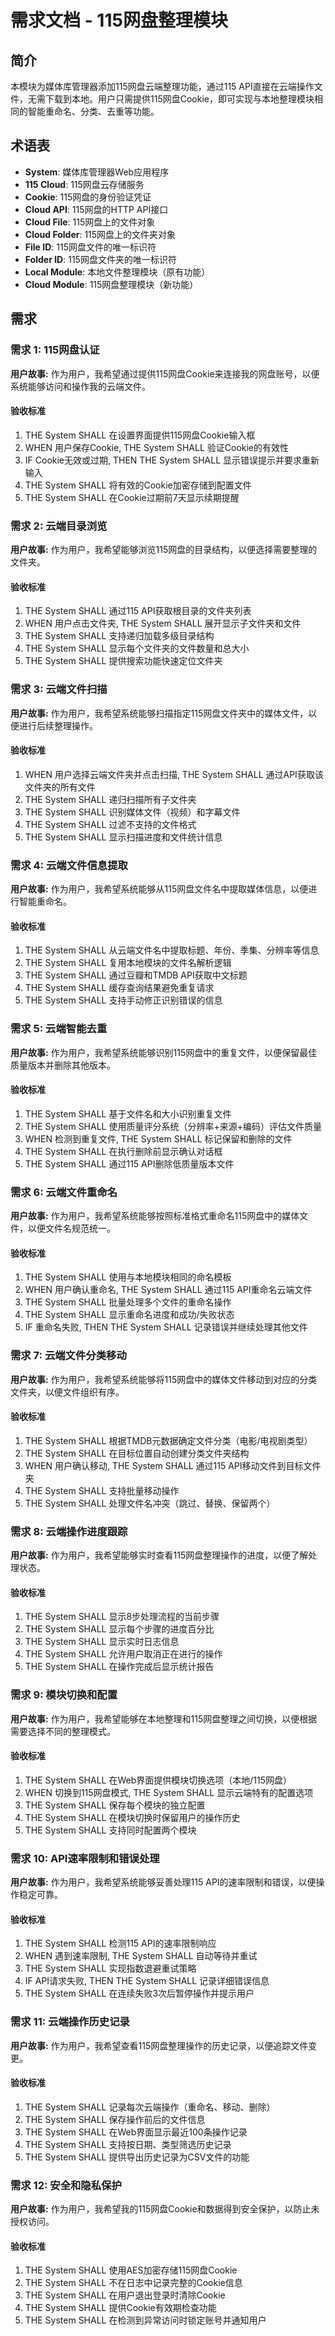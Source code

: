 # 需求文档 - 115网盘整理模块

## 简介

本模块为媒体库管理器添加115网盘云端整理功能，通过115 API直接在云端操作文件，无需下载到本地。用户只需提供115网盘Cookie，即可实现与本地整理模块相同的智能重命名、分类、去重等功能。

## 术语表

- **System**: 媒体库管理器Web应用程序
- **115 Cloud**: 115网盘云存储服务
- **Cookie**: 115网盘的身份验证凭证
- **Cloud API**: 115网盘的HTTP API接口
- **Cloud File**: 115网盘上的文件对象
- **Cloud Folder**: 115网盘上的文件夹对象
- **File ID**: 115网盘文件的唯一标识符
- **Folder ID**: 115网盘文件夹的唯一标识符
- **Local Module**: 本地文件整理模块（原有功能）
- **Cloud Module**: 115网盘整理模块（新功能）

## 需求

### 需求 1: 115网盘认证

**用户故事:** 作为用户，我希望通过提供115网盘Cookie来连接我的网盘账号，以便系统能够访问和操作我的云端文件。

#### 验收标准

1. THE System SHALL 在设置界面提供115网盘Cookie输入框
2. WHEN 用户保存Cookie, THE System SHALL 验证Cookie的有效性
3. IF Cookie无效或过期, THEN THE System SHALL 显示错误提示并要求重新输入
4. THE System SHALL 将有效的Cookie加密存储到配置文件
5. THE System SHALL 在Cookie过期前7天显示续期提醒

### 需求 2: 云端目录浏览

**用户故事:** 作为用户，我希望能够浏览115网盘的目录结构，以便选择需要整理的文件夹。

#### 验收标准

1. THE System SHALL 通过115 API获取根目录的文件夹列表
2. WHEN 用户点击文件夹, THE System SHALL 展开显示子文件夹和文件
3. THE System SHALL 支持递归加载多级目录结构
4. THE System SHALL 显示每个文件夹的文件数量和总大小
5. THE System SHALL 提供搜索功能快速定位文件夹

### 需求 3: 云端文件扫描

**用户故事:** 作为用户，我希望系统能够扫描指定115网盘文件夹中的媒体文件，以便进行后续整理操作。

#### 验收标准

1. WHEN 用户选择云端文件夹并点击扫描, THE System SHALL 通过API获取该文件夹的所有文件
2. THE System SHALL 递归扫描所有子文件夹
3. THE System SHALL 识别媒体文件（视频）和字幕文件
4. THE System SHALL 过滤不支持的文件格式
5. THE System SHALL 显示扫描进度和文件统计信息

### 需求 4: 云端文件信息提取

**用户故事:** 作为用户，我希望系统能够从115网盘文件名中提取媒体信息，以便进行智能重命名。

#### 验收标准

1. THE System SHALL 从云端文件名中提取标题、年份、季集、分辨率等信息
2. THE System SHALL 复用本地模块的文件名解析逻辑
3. THE System SHALL 通过豆瓣和TMDB API获取中文标题
4. THE System SHALL 缓存查询结果避免重复请求
5. THE System SHALL 支持手动修正识别错误的信息

### 需求 5: 云端智能去重

**用户故事:** 作为用户，我希望系统能够识别115网盘中的重复文件，以便保留最佳质量版本并删除其他版本。

#### 验收标准

1. THE System SHALL 基于文件名和大小识别重复文件
2. THE System SHALL 使用质量评分系统（分辨率+来源+编码）评估文件质量
3. WHEN 检测到重复文件, THE System SHALL 标记保留和删除的文件
4. THE System SHALL 在执行删除前显示确认对话框
5. THE System SHALL 通过115 API删除低质量版本文件

### 需求 6: 云端文件重命名

**用户故事:** 作为用户，我希望系统能够按照标准格式重命名115网盘中的媒体文件，以便文件名规范统一。

#### 验收标准

1. THE System SHALL 使用与本地模块相同的命名模板
2. WHEN 用户确认重命名, THE System SHALL 通过115 API重命名云端文件
3. THE System SHALL 批量处理多个文件的重命名操作
4. THE System SHALL 显示重命名进度和成功/失败状态
5. IF 重命名失败, THEN THE System SHALL 记录错误并继续处理其他文件

### 需求 7: 云端文件分类移动

**用户故事:** 作为用户，我希望系统能够将115网盘中的媒体文件移动到对应的分类文件夹，以便文件组织有序。

#### 验收标准

1. THE System SHALL 根据TMDB元数据确定文件分类（电影/电视剧类型）
2. THE System SHALL 在目标位置自动创建分类文件夹结构
3. WHEN 用户确认移动, THE System SHALL 通过115 API移动文件到目标文件夹
4. THE System SHALL 支持批量移动操作
5. THE System SHALL 处理文件名冲突（跳过、替换、保留两个）

### 需求 8: 云端操作进度跟踪

**用户故事:** 作为用户，我希望能够实时查看115网盘整理操作的进度，以便了解处理状态。

#### 验收标准

1. THE System SHALL 显示8步处理流程的当前步骤
2. THE System SHALL 显示每个步骤的进度百分比
3. THE System SHALL 显示实时日志信息
4. THE System SHALL 允许用户取消正在进行的操作
5. THE System SHALL 在操作完成后显示统计报告

### 需求 9: 模块切换和配置

**用户故事:** 作为用户，我希望能够在本地整理和115网盘整理之间切换，以便根据需要选择不同的整理模式。

#### 验收标准

1. THE System SHALL 在Web界面提供模块切换选项（本地/115网盘）
2. WHEN 切换到115网盘模式, THE System SHALL 显示云端特有的配置选项
3. THE System SHALL 保存每个模块的独立配置
4. THE System SHALL 在模块切换时保留用户的操作历史
5. THE System SHALL 支持同时配置两个模块

### 需求 10: API速率限制和错误处理

**用户故事:** 作为用户，我希望系统能够妥善处理115 API的速率限制和错误，以便操作稳定可靠。

#### 验收标准

1. THE System SHALL 检测115 API的速率限制响应
2. WHEN 遇到速率限制, THE System SHALL 自动等待并重试
3. THE System SHALL 实现指数退避重试策略
4. IF API请求失败, THEN THE System SHALL 记录详细错误信息
5. THE System SHALL 在连续失败3次后暂停操作并提示用户

### 需求 11: 云端操作历史记录

**用户故事:** 作为用户，我希望查看115网盘整理操作的历史记录，以便追踪文件变更。

#### 验收标准

1. THE System SHALL 记录每次云端操作（重命名、移动、删除）
2. THE System SHALL 保存操作前后的文件信息
3. THE System SHALL 在Web界面显示最近100条操作记录
4. THE System SHALL 支持按日期、类型筛选历史记录
5. THE System SHALL 提供导出历史记录为CSV文件的功能

### 需求 12: 安全和隐私保护

**用户故事:** 作为用户，我希望我的115网盘Cookie和数据得到安全保护，以防止未授权访问。

#### 验收标准

1. THE System SHALL 使用AES加密存储115网盘Cookie
2. THE System SHALL 不在日志中记录完整的Cookie信息
3. THE System SHALL 在用户退出登录时清除Cookie
4. THE System SHALL 提供Cookie有效期检查功能
5. THE System SHALL 在检测到异常访问时锁定账号并通知用户
